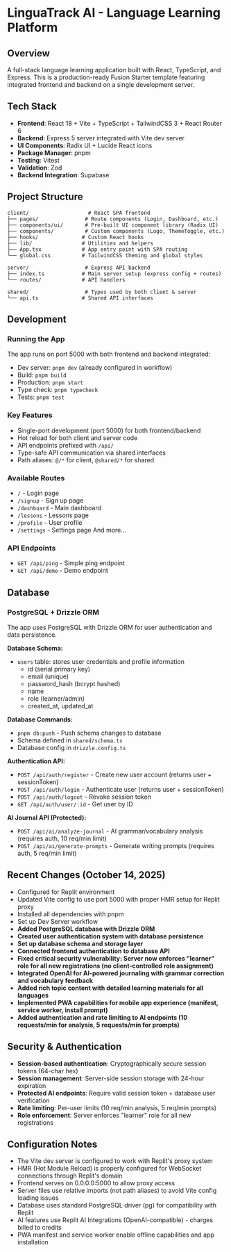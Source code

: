 # LinguaTrack AI - Language Learning Platform

## Overview
A full-stack language learning application built with React, TypeScript, and Express. This is a production-ready Fusion Starter template featuring integrated frontend and backend on a single development server.

## Tech Stack
- **Frontend**: React 18 + Vite + TypeScript + TailwindCSS 3 + React Router 6
- **Backend**: Express 5 server integrated with Vite dev server
- **UI Components**: Radix UI + Lucide React icons
- **Package Manager**: pnpm
- **Testing**: Vitest
- **Validation**: Zod
- **Backend Integration**: Supabase

## Project Structure
```
client/                   # React SPA frontend
├── pages/               # Route components (Login, Dashboard, etc.)
├── components/ui/       # Pre-built UI component library (Radix UI)
├── components/          # Custom components (Logo, ThemeToggle, etc.)
├── hooks/              # Custom React hooks
├── lib/                # Utilities and helpers
├── App.tsx             # App entry point with SPA routing
└── global.css          # TailwindCSS theming and global styles

server/                  # Express API backend
├── index.ts            # Main server setup (express config + routes)
└── routes/             # API handlers

shared/                  # Types used by both client & server
└── api.ts              # Shared API interfaces
```

## Development

### Running the App
The app runs on port 5000 with both frontend and backend integrated:
- Dev server: `pnpm dev` (already configured in workflow)
- Build: `pnpm build`
- Production: `pnpm start`
- Type check: `pnpm typecheck`
- Tests: `pnpm test`

### Key Features
- Single-port development (port 5000) for both frontend/backend
- Hot reload for both client and server code
- API endpoints prefixed with `/api/`
- Type-safe API communication via shared interfaces
- Path aliases: `@/*` for client, `@shared/*` for shared

### Available Routes
- `/` - Login page
- `/signup` - Sign up page
- `/dashboard` - Main dashboard
- `/lessons` - Lessons page
- `/profile` - User profile
- `/settings` - Settings page
And more...

### API Endpoints
- `GET /api/ping` - Simple ping endpoint
- `GET /api/demo` - Demo endpoint

## Database

### PostgreSQL + Drizzle ORM
The app uses PostgreSQL with Drizzle ORM for user authentication and data persistence.

**Database Schema:**
- `users` table: stores user credentials and profile information
  - id (serial primary key)
  - email (unique)
  - password_hash (bcrypt hashed)
  - name
  - role (learner/admin)
  - created_at, updated_at

**Database Commands:**
- `pnpm db:push` - Push schema changes to database
- Schema defined in `shared/schema.ts`
- Database config in `drizzle.config.ts`

**Authentication API:**
- `POST /api/auth/register` - Create new user account (returns user + sessionToken)
- `POST /api/auth/login` - Authenticate user (returns user + sessionToken)
- `POST /api/auth/logout` - Revoke session token
- `GET /api/auth/user/:id` - Get user by ID

**AI Journal API (Protected):**
- `POST /api/ai/analyze-journal` - AI grammar/vocabulary analysis (requires auth, 10 req/min limit)
- `POST /api/ai/generate-prompts` - Generate writing prompts (requires auth, 5 req/min limit)

## Recent Changes (October 14, 2025)
- Configured for Replit environment
- Updated Vite config to use port 5000 with proper HMR setup for Replit proxy
- Installed all dependencies with pnpm
- Set up Dev Server workflow
- **Added PostgreSQL database with Drizzle ORM**
- **Created user authentication system with database persistence**
- **Set up database schema and storage layer**
- **Connected frontend authentication to database API**
- **Fixed critical security vulnerability: Server now enforces "learner" role for all new registrations (no client-controlled role assignment)**
- **Integrated OpenAI for AI-powered journaling with grammar correction and vocabulary feedback**
- **Added rich topic content with detailed learning materials for all languages**
- **Implemented PWA capabilities for mobile app experience (manifest, service worker, install prompt)**
- **Added authentication and rate limiting to AI endpoints (10 requests/min for analysis, 5 requests/min for prompts)**

## Security & Authentication
- **Session-based authentication**: Cryptographically secure session tokens (64-char hex)
- **Session management**: Server-side session storage with 24-hour expiration
- **Protected AI endpoints**: Require valid session token + database user verification
- **Rate limiting**: Per-user limits (10 req/min analysis, 5 req/min prompts)
- **Role enforcement**: Server enforces "learner" role for all new registrations

## Configuration Notes
- The Vite dev server is configured to work with Replit's proxy system
- HMR (Hot Module Reload) is properly configured for WebSocket connections through Replit's domain
- Frontend serves on 0.0.0.0:5000 to allow proxy access
- Server files use relative imports (not path aliases) to avoid Vite config loading issues
- Database uses standard PostgreSQL driver (pg) for compatibility with Replit
- AI features use Replit AI Integrations (OpenAI-compatible) - charges billed to credits
- PWA manifest and service worker enable offline capabilities and app installation

